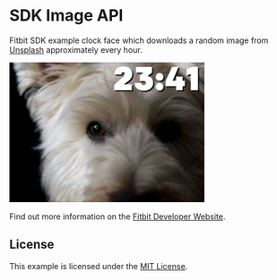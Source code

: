 # SDK Image API

Fitbit SDK example clock face which downloads a random image from
[Unsplash](https://unsplash.com/) approximately every hour.

![Screenshot](screenshot.png)

Find out more information on the
[Fitbit Developer Website](https://dev.fitbit.com).

## License

This example is licensed under the [MIT License](./LICENSE).
